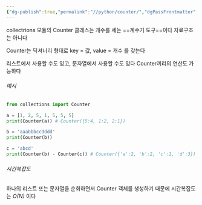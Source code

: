 ```yaml
---
{"dg-publish":true,"permalink":"//python/counter/","dgPassFrontmatter":true}
---
```



collectrions 모듈의 Counter 클래스는 개수를 세는 ==계수기 도구==이다
자료구조는 아니다

Counter는 딕셔너리 형태로 key = 값, value = 개수 를 갖는다

리스트에서 사용할 수도 있고, 문자열에서 사용할 수도 있다
Counter끼리의 연산도 가능하다
###### 예시
```python
from collections import Counter

a = [1, 2, 5, 1, 5, 5, 5]
print(Counter(a)) # Counter({5:4, 1:2, 2:1})

b = 'aaabbbccdddd'
print(Counter(b)) 

c = 'abcd'
print(Counter(b) - Counter(c)) # Counter({'a':2, 'b':2, 'c':1, 'd':3})
```

###### 시간복잡도
하나의 리스트 또는 문자열을 순회하면서 Counter 객체를 생성하기 때문에 시간복잡도는 *O(N)* 이다
